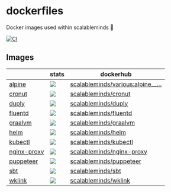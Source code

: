 # dockerfiles

Docker images used within scalableminds :whale: 

[![CI](https://github.com/scalableminds/dockerfiles/actions/workflows/main.yml/badge.svg?branch=master)](https://github.com/scalableminds/dockerfiles/actions/workflows/main.yml)

## Images

|   | stats | dockerhub |
|---|  ---  |    ---    |
| [alpine](alpine)           | [![](https://images.microbadger.com/badges/image/scalableminds/various:alpine__master.svg)](https://microbadger.com/images/scalableminds/various:alpine__master) | [scalableminds/various:alpine__…] |
| [cronut](cronut)           | [![](https://images.microbadger.com/badges/image/scalableminds/cronut:master.svg)](https://microbadger.com/images/scalableminds/cronut:master)                   | [scalableminds/cronut]            |
| [duply](duply)             | [![](https://images.microbadger.com/badges/image/scalableminds/duply:master.svg)](https://microbadger.com/images/scalableminds/duply:master)                     | [scalableminds/duply]             |
| [fluentd](fluentd)         | [![](https://images.microbadger.com/badges/image/scalableminds/fluentd:master.svg)](https://microbadger.com/images/scalableminds/fluentd:master)                 | [scalableminds/fluentd]           |
| [graalvm](graalvm)         | [![](https://images.microbadger.com/badges/image/scalableminds/graalvm:master.svg)](https://microbadger.com/images/scalableminds/graalvm:master)                 | [scalableminds/graalvm]           |
| [helm](helm)               | [![](https://images.microbadger.com/badges/image/scalableminds/helm:master.svg)](https://microbadger.com/images/scalableminds/helm:master)                       | [scalableminds/helm]              |
| [kubectl](kubectl)         | [![](https://images.microbadger.com/badges/image/scalableminds/kubectl:master.svg)](https://microbadger.com/images/scalableminds/kubectl:master)                 | [scalableminds/kubectl]           |
| [nginx-proxy](nginx-proxy) | [![](https://images.microbadger.com/badges/image/scalableminds/nginx-proxy:master.svg)](https://microbadger.com/images/scalableminds/nginx-proxy:master)         | [scalableminds/nginx-proxy]       |
| [puppeteer](puppeteer)     | [![](https://images.microbadger.com/badges/image/scalableminds/puppeteer:master.svg)](https://microbadger.com/images/scalableminds/puppeteer:master)             | [scalableminds/puppeteer]         |
| [sbt](sbt)                 | [![](https://images.microbadger.com/badges/image/scalableminds/sbt:master.svg)](https://microbadger.com/images/scalableminds/sbt:master)                         | [scalableminds/sbt]               |
| [wklink](wklink)           | [![](https://images.microbadger.com/badges/image/scalableminds/wklink:master.svg)](https://microbadger.com/images/scalableminds/wklink:master)                   | [scalableminds/wklink]            |


[scalableminds/various:alpine__…]: https://hub.docker.com/r/scalableminds/various/tags/
[scalableminds/cronut]: https://hub.docker.com/r/scalableminds/cronut/tags/
[scalableminds/duply]: https://hub.docker.com/r/scalableminds/duply/tags/
[scalableminds/fluentd]: https://hub.docker.com/r/scalableminds/fluentd/tags/
[scalableminds/graalvm]: https://hub.docker.com/r/scalableminds/graalvm/tags/
[scalableminds/helm]: https://hub.docker.com/r/scalableminds/helm/tags/
[scalableminds/kubectl]: https://hub.docker.com/r/scalableminds/kubectl/tags/
[scalableminds/nginx-proxy]: https://hub.docker.com/r/scalableminds/nginx-proxy/tags/
[scalableminds/puppeteer]: https://hub.docker.com/r/scalableminds/puppeteer/tags/
[scalableminds/sbt]: https://hub.docker.com/r/scalableminds/sbt/tags/
[scalableminds/wklink]: https://hub.docker.com/r/scalableminds/wklink/tags/
